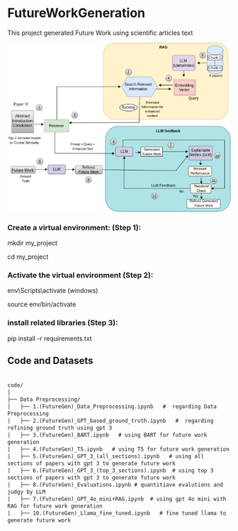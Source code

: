 # FutureWorkGeneration
This project generated Future Work using scientific articles text


![Alt text for the image](https://github.com/IbrahimAlAzhar/FutureWorkGeneration/blob/main/assets/Archi.png)

### Create a virtual environment: (Step 1): 
mkdir my_project 

cd my_project

### Activate the virtual environment (Step 2): 
env\Scripts\activate (windows)

source env/bin/activate

### install related libraries (Step 3):
pip install -r requirements.txt

## Code and Datasets

```plaintext

code/
│
├── Data Preprocessing/                
│   ├── 1.(FutureGen)_Data_Preprocessing.ipynb   #  regarding Data Preprocessing
|   ├── 2.(FutureGen)_GPT_based_ground_truth.ipynb   #  regarding refining ground truth using gpt 3
|   ├── 3.(FutureGen)_BART.ipynb   # using BART for future work generation
|   ├── 4.(FutureGen)_T5.ipynb   # using T5 for future work generation
|   ├── 5.(FutureGen)_GPT_3_(all_sections).ipynb   # using all sections of papers with gpt 3 to generate future work
|   ├── 6.(FutureGen)_GPT_3_(top_3_sections).ipynb  # using top 3 sections of papers with gpt 3 to generate future work
|   ├── 8.(FutureGen)_Evaluations.ipynb # quantitiave evalutions and judgy by LLM
|   ├── 7.(FutureGen)_GPT_4o_mini+RAG.ipynb  # using gpt 4o mini with RAG for future work generation
|   ├── 10.(FutureGen)_Llama_fine_tuned.ipynb   # fine tuned llama to generate future work
